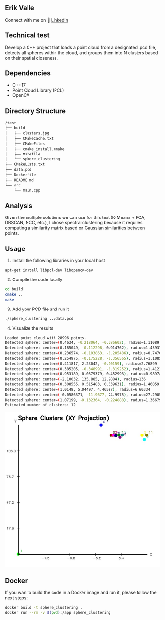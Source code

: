 ## Erik Valle
Connect with me on 🏢 [LinkedIn](https://www.linkedin.com/in/erik-v-499345141/)

## Technical test

Develop a C++ project that loads a point cloud from a designated .pcd file, detects all spheres within the cloud, and groups them into N clusters based on their spatial closeness. 

## Dependencies
- C++17
- Point Cloud Library (PCL)
- OpenCV

## Directory Structure
```bash
/test
├── build
│   ├── clusters.jpg
│   ├── CMakeCache.txt
│   ├── CMakeFiles
│   ├── cmake_install.cmake
│   ├── Makefile
│   └── sphere_clustering
├── CMakeLists.txt
├── data.pcd
├── Dockerfile
├── README.md
└── src
    └── main.cpp
```

## Analysis
Given the multiple solutions we can use for this test (K-Means + PCA, DBSCAN, NCC, etc.), I chose spectral clustering because it requires computing a similarity matrix based on Gaussian similarities between points. 

## Usage
1. Install the following libraries in your local host

```bash
apt-get install libpcl-dev libopencv-dev
```
2. Compile the code locally
```bash
cd build
cmake ..
make
```
3. Add your PCD file and run it
```bash
./sphere_clustering ../data.pcd
```
4. Visualize the results
```bash
Loaded point cloud with 28996 points.
Detected sphere: center=(0.4634, -0.218064, -0.286602), radius=1.11089
Detected sphere: center=(0.185049, -0.112298, 0.914762), radius=1.45937
Detected sphere: center=(0.236574, -0.103863, -0.205486), radius=0.747698
Detected sphere: center=(0.254975, -0.175228, -0.356565), radius=1.1085
Detected sphere: center=(0.411817, 2.23042, -0.10159), radius=2.76899
Detected sphere: center=(0.385205, -0.348991, -0.319252), radius=1.41219
Detected sphere: center=(0.953189, 0.0379379, 0.452993), radius=0.989745
Detected sphere: center=(-2.10032, 135.885, 12.2884), radius=136
Detected sphere: center=(0.308555, 0.515483, 0.339631), radius=1.46059
Detected sphere: center=(1.0148, 5.04497, 4.46587), radius=6.60334
Detected sphere: center=(-0.0586371, -11.9677, 24.9975), radius=27.2905
Detected sphere: center=(1.07199, -0.132364, -0.224888), radius=1.36679
Estimated number of clusters: 12
```

<div>
<img src="build/clusters.jpg"/>
</div>

## Docker
If you wan to build the code in a Docker image and run it, please follow the next steps: 

```bash
docker build -t sphere_clustering .
docker run --rm -v $(pwd):/app sphere_clustering
```
